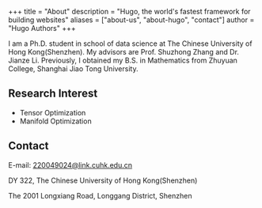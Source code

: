 +++
title = "About"
description = "Hugo, the world's fastest framework for building websites"
aliases = ["about-us", "about-hugo", "contact"]
author = "Hugo Authors"
+++

I am a Ph.D. student in school of data science at The Chinese University of Hong Kong(Shenzhen). My advisors are Prof. Shuzhong Zhang and Dr. Jianze Li. Previously, I obtained my B.S. in Mathematics from Zhuyuan College, Shanghai Jiao Tong University.

## Research Interest
- Tensor Optimization
- Manifold Optimization

## Contact
E-mail: 220049024@link.cuhk.edu.cn

DY 322, The Chinese University of Hong Kong(Shenzhen)

The  2001 Longxiang Road, Longgang District, Shenzhen
